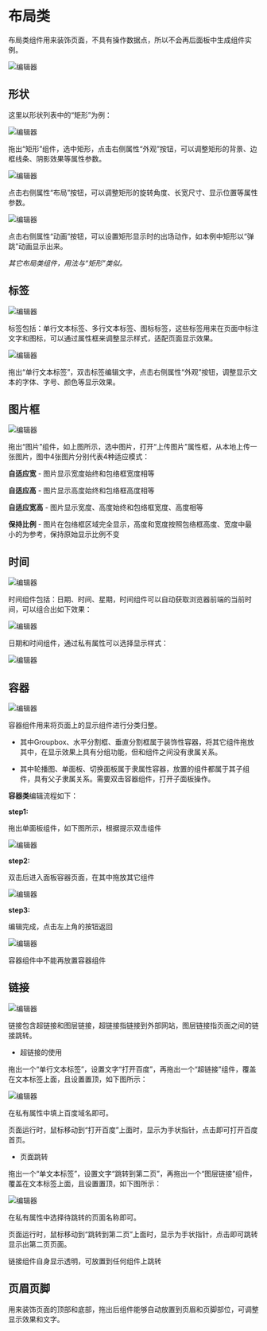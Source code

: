 
# 布局类

布局类组件用来装饰页面，不具有操作数据点，所以不会再后面板中生成组件实例。

![编辑器](../image/e6.png)

## 形状

这里以形状列表中的“矩形”为例：

![编辑器](../image/e7.png)

拖出“矩形”组件，选中矩形，点击右侧属性“外观”按钮，可以调整矩形的背景、边框线条、阴影效果等属性参数。

![编辑器](../image/e8.png)

点击右侧属性“布局”按钮，可以调整矩形的旋转角度、长宽尺寸、显示位置等属性参数。

![编辑器](../image/e9.png)

点击右侧属性“动画”按钮，可以设置矩形显示时的出场动作，如本例中矩形以“弹跳”动画显示出来。

*其它布局类组件，用法与“矩形”类似。*

## 标签

![编辑器](../image/e10.png)

标签包括：单行文本标签、多行文本标签、图标标签，这些标签用来在页面中标注文字和图标，可以通过属性框来调整显示样式，适配页面显示效果。

![编辑器](../image/e11.png)

拖出“单行文本标签”，双击标签编辑文字，点击右侧属性“外观”按钮，调整显示文本的字体、字号、颜色等显示效果。


## 图片框

![编辑器](../image/e12.png)

拖出“图片”组件，如上图所示，选中图片，打开“上传图片”属性框，从本地上传一张图片，图中4张图片分别代表4种适应模式：

**自适应宽** - 图片显示宽度始终和包络框宽度相等

**自适应高** - 图片显示高度始终和包络框高度相等

**自适应宽高** - 图片显示宽度、高度始终和包络框宽度、高度相等

**保持比例** - 图片在包络框区域完全显示，高度和宽度按照包络框高度、宽度中最小的为参考，保持原始显示比例不变


## 时间

![编辑器](../image/e14.png)

时间组件包括：日期、时间、星期，时间组件可以自动获取浏览器前端的当前时间，可以组合出如下效果：

![编辑器](../image/e13.png)

日期和时间组件，通过私有属性可以选择显示样式：

![编辑器](../image/e15.png)


## 容器

![编辑器](../image/e16.png)

容器组件用来将页面上的显示组件进行分类归整。

- 其中Groupbox、水平分割框、垂直分割框属于装饰性容器，将其它组件拖放其中，在显示效果上具有分组功能，但和组件之间没有隶属关系。

- 其中轮播图、单面板、切换面板属于隶属性容器，放置的组件都属于其子组件，具有父子隶属关系。需要双击容器组件，打开子面板操作。

**容器类**编辑流程如下：

**step1:**

拖出单面板组件，如下图所示，根据提示双击组件

![编辑器](../image/e17.png)

**step2:**

双击后进入面板容器页面，在其中拖放其它组件

![编辑器](../image/e18.png)

**step3:**

编辑完成，点击左上角的按钮返回

![编辑器](../image/e19.png)

<p class="tip">容器组件中不能再放置容器组件</p>


## 链接

![编辑器](../image/e20.png)

链接包含超链接和图层链接，超链接指链接到外部网站，图层链接指页面之间的链接跳转。

 - 超链接的使用
 
 拖出一个“单行文本标签”，设置文字“打开百度”，再拖出一个“超链接”组件，覆盖在文本标签上面，且设置置顶，如下图所示：
 
 ![编辑器](../image/e21.png)
 
 在私有属性中填上百度域名即可。
 
 页面运行时，鼠标移动到“打开百度”上面时，显示为手状指针，点击即可打开百度首页。

 - 页面跳转
 
 拖出一个“单文本标签”，设置文字“跳转到第二页”，再拖出一个“图层链接”组件，覆盖在文本标签上面，且设置置顶，如下图所示：
 
 ![编辑器](../image/e22.png)
 
 在私有属性中选择待跳转的页面名称即可。
 
 页面运行时，鼠标移动到“跳转到第二页”上面时，显示为手状指针，点击即可跳转显示出第二页页面。

 <p class="tip">链接组件自身显示透明，可放置到任何组件上跳转</p>

 ## 页眉页脚

 用来装饰页面的顶部和底部，拖出后组件能够自动放置到页眉和页脚部位，可调整显示效果和文字。



